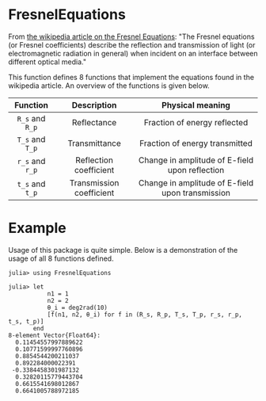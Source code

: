 # FresnelEquations
From [the wikipedia article on the Fresnel Equations](https://en.wikipedia.org/wiki/Fresnel_equations):
"The Fresnel equations (or Fresnel coefficients) describe the reflection and transmission of light (or electromagnetic radiation in general) when incident on an interface between different optical media."

This function defines 8 functions that implement the equations found in the wikipedia article. An overview of the functions is given below.

|Function|Description|Physical meaning|
|:---:|:---:|:---:|
|`R_s` and `R_p`|Reflectance|Fraction of energy reflected|
|`T_s` and `T_p`|Transmittance|Fraction of energy transmitted|
|`r_s` and `r_p`|Reflection coefficient|Change in amplitude of E-field upon reflection|
|`t_s` and `t_p`|Transmission coefficient|Change in amplitude of E-field upon transmission|

# Example
Usage of this package is quite simple. Below is a demonstration of the usage of all 8 functions defined.
```
julia> using FresnelEquations

julia> let
           n1 = 1
           n2 = 2
           θ_i = deg2rad(10)
           [f(n1, n2, θ_i) for f in (R_s, R_p, T_s, T_p, r_s, r_p, t_s, t_p)]
       end
8-element Vector{Float64}:
  0.11454557997889622
  0.10771599997760896
  0.8854544200211037
  0.892284000022391
 -0.3384458301987132
  0.32820115779443704
  0.6615541698012867
  0.6641005788972185
```
